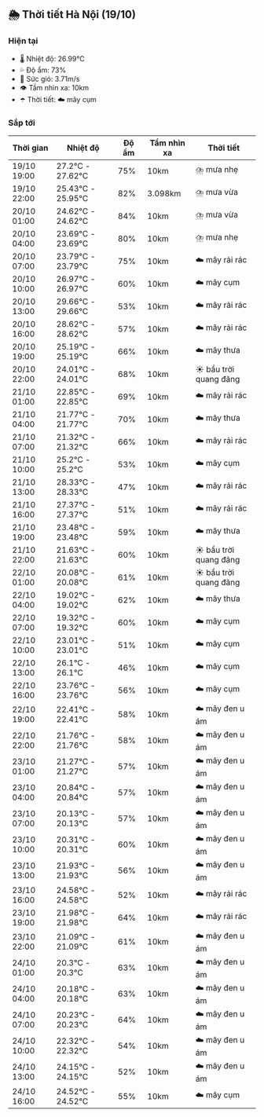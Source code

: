 ## 🌦️ Thời tiết Hà Nội (19/10)

### Hiện tại

- 🌡️ Nhiệt độ: 26.99℃
- 💦 Độ ẩm: 73%
- 💨 Sức gió: 3.71m/s
- 👁️ Tầm nhìn xa: 10km
- ☂️ Thời tiết: ☁️ mây cụm

### Sắp tới

| Thời gian | Nhiệt độ | Độ ẩm | Tầm nhìn xa | Thời tiết |
| --- | --- | --- | --- | --- |
| 19/10 19:00 | 27.2℃ - 27.62℃ | 75% | 10km | ⛈️ mưa nhẹ |
| 19/10 22:00 | 25.43℃ - 25.95℃ | 82% | 3.098km | ⛈️ mưa vừa |
| 20/10 01:00 | 24.62℃ - 24.62℃ | 84% | 10km | ⛈️ mưa vừa |
| 20/10 04:00 | 23.69℃ - 23.69℃ | 80% | 10km | ⛈️ mưa nhẹ |
| 20/10 07:00 | 23.79℃ - 23.79℃ | 75% | 10km | ☁️ mây rải rác |
| 20/10 10:00 | 26.97℃ - 26.97℃ | 60% | 10km | ☁️ mây cụm |
| 20/10 13:00 | 29.66℃ - 29.66℃ | 53% | 10km | ☁️ mây rải rác |
| 20/10 16:00 | 28.62℃ - 28.62℃ | 57% | 10km | ☁️ mây rải rác |
| 20/10 19:00 | 25.19℃ - 25.19℃ | 66% | 10km | ☁️ mây thưa |
| 20/10 22:00 | 24.01℃ - 24.01℃ | 68% | 10km | ☀️ bầu trời quang đãng |
| 21/10 01:00 | 22.85℃ - 22.85℃ | 69% | 10km | ☁️ mây rải rác |
| 21/10 04:00 | 21.77℃ - 21.77℃ | 70% | 10km | ☁️ mây thưa |
| 21/10 07:00 | 21.32℃ - 21.32℃ | 66% | 10km | ☁️ mây rải rác |
| 21/10 10:00 | 25.2℃ - 25.2℃ | 53% | 10km | ☁️ mây cụm |
| 21/10 13:00 | 28.33℃ - 28.33℃ | 47% | 10km | ☁️ mây rải rác |
| 21/10 16:00 | 27.37℃ - 27.37℃ | 51% | 10km | ☁️ mây rải rác |
| 21/10 19:00 | 23.48℃ - 23.48℃ | 59% | 10km | ☁️ mây thưa |
| 21/10 22:00 | 21.63℃ - 21.63℃ | 60% | 10km | ☀️ bầu trời quang đãng |
| 22/10 01:00 | 20.08℃ - 20.08℃ | 61% | 10km | ☀️ bầu trời quang đãng |
| 22/10 04:00 | 19.02℃ - 19.02℃ | 62% | 10km | ☁️ mây thưa |
| 22/10 07:00 | 19.32℃ - 19.32℃ | 60% | 10km | ☁️ mây cụm |
| 22/10 10:00 | 23.01℃ - 23.01℃ | 51% | 10km | ☁️ mây cụm |
| 22/10 13:00 | 26.1℃ - 26.1℃ | 46% | 10km | ☁️ mây cụm |
| 22/10 16:00 | 23.76℃ - 23.76℃ | 56% | 10km | ☁️ mây cụm |
| 22/10 19:00 | 22.41℃ - 22.41℃ | 58% | 10km | ☁️ mây đen u ám |
| 22/10 22:00 | 21.76℃ - 21.76℃ | 58% | 10km | ☁️ mây đen u ám |
| 23/10 01:00 | 21.27℃ - 21.27℃ | 57% | 10km | ☁️ mây đen u ám |
| 23/10 04:00 | 20.84℃ - 20.84℃ | 57% | 10km | ☁️ mây đen u ám |
| 23/10 07:00 | 20.13℃ - 20.13℃ | 57% | 10km | ☁️ mây đen u ám |
| 23/10 10:00 | 20.31℃ - 20.31℃ | 60% | 10km | ☁️ mây đen u ám |
| 23/10 13:00 | 21.93℃ - 21.93℃ | 56% | 10km | ☁️ mây đen u ám |
| 23/10 16:00 | 24.58℃ - 24.58℃ | 52% | 10km | ☁️ mây rải rác |
| 23/10 19:00 | 21.98℃ - 21.98℃ | 64% | 10km | ☁️ mây rải rác |
| 23/10 22:00 | 21.09℃ - 21.09℃ | 61% | 10km | ☁️ mây đen u ám |
| 24/10 01:00 | 20.3℃ - 20.3℃ | 63% | 10km | ☁️ mây đen u ám |
| 24/10 04:00 | 20.18℃ - 20.18℃ | 63% | 10km | ☁️ mây đen u ám |
| 24/10 07:00 | 20.23℃ - 20.23℃ | 64% | 10km | ☁️ mây đen u ám |
| 24/10 10:00 | 22.32℃ - 22.32℃ | 54% | 10km | ☁️ mây đen u ám |
| 24/10 13:00 | 24.15℃ - 24.15℃ | 52% | 10km | ☁️ mây đen u ám |
| 24/10 16:00 | 24.52℃ - 24.52℃ | 55% | 10km | ☁️ mây cụm |

